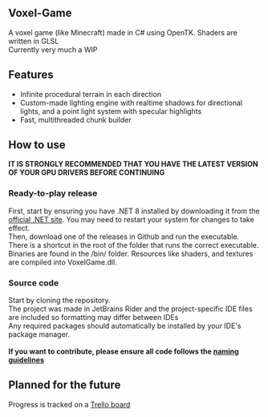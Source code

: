Voxel-Game
---

A voxel game (like Minecraft) made in C# using OpenTK. Shaders are written in GLSL<br>
Currently very much a WIP

Features
---

- Infinite procedural terrain in each direction
- Custom-made lighting engine with realtime shadows for directional lights, and a point light system with specular highlights
- Fast, multithreaded chunk builder

How to use
---

**IT IS STRONGLY RECOMMENDED THAT YOU HAVE THE LATEST VERSION OF YOUR GPU DRIVERS BEFORE CONTINUING**

### Ready-to-play release
First, start by ensuring you have .NET 8 installed by downloading it from the [official .NET site](https://dotnet.microsoft.com/en-us/download/dotnet/8.0). You may need to restart your system for changes to take effect.<br>
Then, download one of the releases in Github and run the executable.<br>
There is a shortcut in the root of the folder that runs the correct executable. Binaries are found in the /bin/ folder. Resources like shaders, and textures are compiled into VoxelGame.dll.

### Source code
Start by cloning the repository.<br>
The project was made in JetBrains Rider and the project-specific IDE files are included so formatting may differ between IDEs<br>
Any required packages should automatically be installed by your IDE's package manager.
<br><br>
**If you want to contribute, please ensure all code follows the [naming guidelines](https://github.com/timurinal/Voxel-Game/blob/main/VoxelGame/README.md)**

Planned for the future
---

Progress is tracked on a [Trello board](https://trello.com/b/lt8gN72f)
